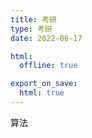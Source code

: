 ```yaml
---
title: 考研
type: 考研
date: 2022-06-17

html:
  offline: true

export_on_save:
  html: true
---
```


<!-- @import "/root.css" -->

<span class=btn-green onclick='location.href = "./AG/index.html"'>算法</span>
